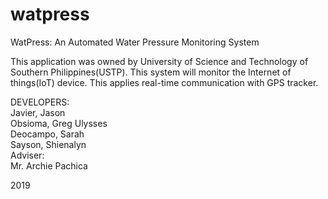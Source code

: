 # watpress
WatPress: An Automated Water Pressure Monitoring System

This application was owned by University of Science and Technology of Southern Philippines(USTP). This system will monitor the Internet of things(IoT) device.
This applies real-time communication with GPS tracker.

DEVELOPERS: <br/>
Javier, Jason <br/>
Obsioma, Greg Ulysses <br/>
Deocampo, Sarah <br/>
Sayson, Shienalyn
<br/>
Adviser:<br/>
Mr. Archie Pachica

2019
